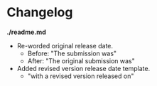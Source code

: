 # Changelog

**./readme.md**
* Re-worded original release date.
	* Before: "The submission was"
	* After: "The original submission was"
* Added revised version release date template.
	* "with a revised version released on"